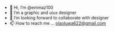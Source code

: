 - 👋 Hi, I’m @emmaz100
- 👀 I’m a graphic and uiux designer 
- 💞️ I’m looking forward to collaborate with designer 
- 📫 How to reach me ... olaoluwa622@gmail.com

<!---
emmaz100/emmaz100 is a ✨ special ✨ repository because its `README.md` (this file) appears on your GitHub profile.
You can click the Preview link to take a look at your changes.
--->
